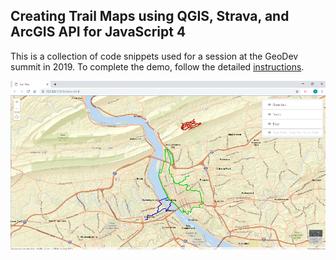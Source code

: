 ## Creating Trail Maps using QGIS, Strava, and ArcGIS API for JavaScript 4

This is a collection of code snippets used for a session at the GeoDev summit in 2019. To complete the demo, follow the detailed [instructions](https://github.com/jimlawruk/geodev2019/blob/master/Instructions.pdf).


![](https://github.com/jimlawruk/geodev2019/blob/master/demo.png)